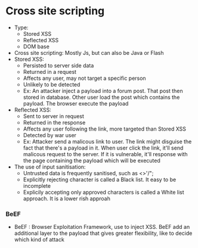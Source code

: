 # Cross site scripting
- Type: 
	- Stored XSS
	- Reflected XSS
	- DOM base
- Cross site scripting: Mostly Js, but can also be Java or Flash
- Stored XSS:
	- Persisted to server side data
	- Returned in a request
	- Affects any user, may not target a specific person
	- Unlikely to be detected
	- Ex: An attacker inject a payload into a forum post. That post then stored in database. Other user load the post which contains the payload. The browser execute the payload
- Reflected XSS:
	- Sent to server in request
	- Returned in the response
	- Affects any user following the link, more targeted than Stored XSS
	- Detected by war user
	- Ex: Attacker send a malicous link to user. The link might disguise the fact that there's a payload in it. When user click the link, it'll send malicous request to the server. If it is vulnerable, it'll response with the page containing the payload which will be executed
- The use of input sanitisation:
	- Untrusted data is frequently sanitised, such as <>'/"\;
	- Explicitly rejecting character is called a Black list. It easy to be incomplete
	- Explicily accepting only approved characters is called a White list approach. It is a lower rish approah

### BeEF
- BeEF : Browser Exploitation Framework, use to inject XSS. BeEF add an additional layer to the payload that gives greater flexibility, like to decide which kind of attack
